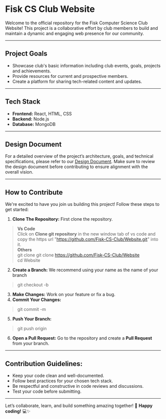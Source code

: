 # Fisk CS Club Website
Welcome to the official repository for the Fisk Computer Science Club Website! This project is a collaborative effort by club members to build and maintain a dynamic and engaging web presence for our community.
___
## Project Goals
- Showcase club's basic information including club events, goals, projects and achievements.
- Provide resources for current and prospective members.
- Create a platform for sharing tech-related content and updates.
___
## Tech Stack
- **Frontend:** React, HTML, CSS
- **Backend:** Node.js
- **Database:** MongoDB
___
## Design Document
For a detailed overview of the project’s architecture, goals, and technical specifications, please refer to our [Design Document](https://docs.google.com/document/d/1_Ax47U5CkTFAG3vH07Q4VB_3lxLvHmcKEJjc5d1A_nw/edit?usp=sharing).
Make sure to review the design document before contributing to ensure alignment with the overall vision.
___
## How to Contribute
We're excited to have you join us building this project! Follow these steps to get started:
1. **Clone The Repository:** First clone the repository.
> **Vs Code** <br>
> Click on **Clone git repository** in the new window tab of vs code and copy the https url "https://github.com/Fisk-CS-Club/Website.git" into it.<br>
> **Others** <br>
> git clone git clone https://github.com/Fisk-CS-Club/Website <br>
> cd Website

2. **Create a Branch:** We recommend using your name as the name of your branch
> git checkout -b <your branch>

3. **Make Changes:** Work on your feature or fix a bug.
4. **Commit Your Changes:**
> git commit -m <Commit message>
5. **Push Your Branch:**
> git push origin <your branch>
6. **Open a Pull Request:** Go to the repository and create a **Pull Request** from your branch.

___
## Contribution Guidelines:
- Keep your code clean and well-documented.
- Follow best practices for your chosen tech stack.
- Be respectful and constructive in code reviews and discussions.
- Test your code before submitting.

___
Let’s collaborate, learn, and build something amazing together! 🚀
**Happy coding!** 💻✨
